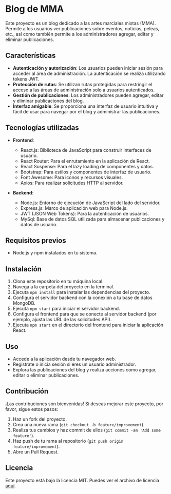 # Blog de MMA

Este proyecto es un blog dedicado a las artes marciales mixtas (MMA). Permite a los usuarios ver publicaciones sobre eventos, noticias, peleas, etc., así como también permite a los administradores agregar, editar y eliminar publicaciones.

## Características

- **Autenticación y autorización**: Los usuarios pueden iniciar sesión para acceder al área de administración. La autenticación se realiza utilizando tokens JWT.
- **Protección de rutas**: Se utilizan rutas protegidas para restringir el acceso a las áreas de administración solo a usuarios autenticados.
- **Gestión de publicaciones**: Los administradores pueden agregar, editar y eliminar publicaciones del blog.
- **Interfaz amigable**: Se proporciona una interfaz de usuario intuitiva y fácil de usar para navegar por el blog y administrar las publicaciones.

## Tecnologías utilizadas

- **Frontend**:
  - React.js: Biblioteca de JavaScript para construir interfaces de usuario.
  - React Router: Para el enrutamiento en la aplicación de React.
  - React Suspense: Para el lazy loading de componentes y datos.
  - Bootstrap: Para estilos y componentes de interfaz de usuario.
  - Font Awesome: Para iconos y recursos visuales.
  - Axios: Para realizar solicitudes HTTP al servidor.

- **Backend**:
  - Node.js: Entorno de ejecución de JavaScript del lado del servidor.
  - Express.js: Marco de aplicación web para Node.js.
  - JWT (JSON Web Tokens): Para la autenticación de usuarios.
  - MySql: Base de datos SQL utilizada para almacenar publicaciones y datos de usuario.

## Requisitos previos

- Node.js y npm instalados en tu sistema.

## Instalación

1. Clona este repositorio en tu máquina local.
2. Navega a la carpeta del proyecto en la terminal.
3. Ejecuta `npm install` para instalar las dependencias del proyecto.
4. Configura el servidor backend con la conexión a tu base de datos MongoDB.
5. Ejecuta `npm start` para iniciar el servidor backend.
6. Configura el frontend para que se conecte al servidor backend (por ejemplo, ajusta las URL de las solicitudes API).
7. Ejecuta `npm start` en el directorio del frontend para iniciar la aplicación React.

## Uso

- Accede a la aplicación desde tu navegador web.
- Regístrate o inicia sesión si eres un usuario administrador.
- Explora las publicaciones del blog y realiza acciones como agregar, editar o eliminar publicaciones.

## Contribución

¡Las contribuciones son bienvenidas! Si deseas mejorar este proyecto, por favor, sigue estos pasos:

1. Haz un fork del proyecto.
2. Crea una nueva rama (`git checkout -b feature/improvement`).
3. Realiza tus cambios y haz commit de ellos (`git commit -am 'Add some feature'`).
4. Haz push de tu rama al repositorio (`git push origin feature/improvement`).
5. Abre un Pull Request.

## Licencia

Este proyecto está bajo la licencia MIT. Puedes ver el archivo de licencia [aquí](LICENSE).

